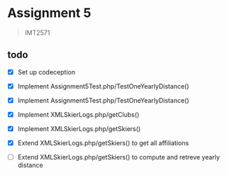 
# Assignment 5
>IMT2571

## todo

- [x] Set up codeception
- [x] Implement Assignment5Test.php/TestOneYearlyDistance()
- [x] Implement Assignment5Test.php/TestOneYearlyDistance()
- [x] Implement XMLSkierLogs.php/getClubs()
- [x] Implement XMLSkierLogs.php/getSkiers()
- [x] Extend XMLSkierLogs.php/getSkiers() to get all affiliations
- [ ] Extend XMLSkierLogs.php/getSkiers() to compute and retreve yearly distance









